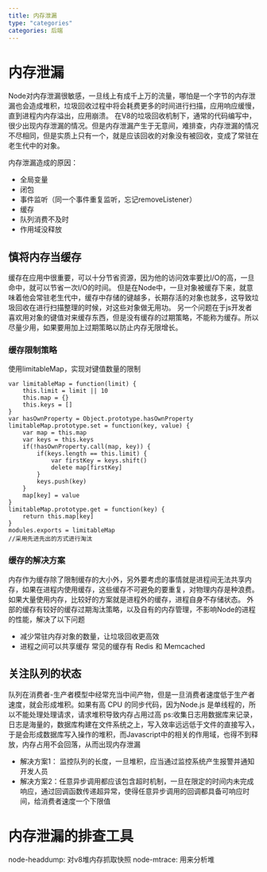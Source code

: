 ```yaml
---
title: 内存泄漏
type: "categories"
categories: 后端
---
```


# 内存泄漏
Node对内存泄漏很敏感，一旦线上有成千上万的流量，哪怕是一个字节的内存泄漏也会造成堆积，垃圾回收过程中将会耗费更多的时间进行扫描，应用响应缓慢，直到进程内内存溢出，应用崩溃。
在V8的垃圾回收机制下，通常的代码编写中，很少出现内存泄漏的情况。但是内存泄漏产生于无意间，难排查，内存泄漏的情况不尽相同，但是实质上只有一个，就是应该回收的对象没有被回收，变成了常驻在老生代中的对象。

内存泄漏造成的原因：
- 全局变量
- 闭包
- 事件监听（同一个事件重复监听，忘记removeListener）
- 缓存
- 队列消费不及时
- 作用域没释放

## 慎将内存当缓存
缓存在应用中很重要，可以十分节省资源，因为他的访问效率要比I/O的高，一旦命中，就可以节省一次I/O的时间。
但是在Node中，一旦对象被缓存下来，就意味着他会常驻老生代中，缓存中存储的键越多，长期存活的对象也就多，这导致垃圾回收在进行扫描整理的时候，对这些对象做无用功。
另一个问题在于js开发者喜欢用对象的键值对来缓存东西，但是没有缓存的过期策略，不能称为缓存。所以尽量少用，如果要用加上过期策略以防止内存无限增长。

### 缓存限制策略
使用limitableMap，实现对键值数量的限制

```
var limitableMap = function(limit) {
	this.limit = limit || 10
	this.map = {}
	this.keys = []
}
var hasOwnProperty = Object.prototype.hasOwnProperty
limitableMap.prototype.set = function(key, value) {
	var map = this.map
	var keys = this.keys
	if(!hasOwnProperty.call(map, key)) {
		if(keys.length == this.limit) {
			var firstKey = keys.shift()
			delete map[firstKey]
		}
		keys.push(key)
	}
	map[key] = value
}
limitableMap.prototype.get = function(key) {
	return this.map[key]
}
modules.exports = limitableMap
//采用先进先出的方式进行淘汰
```
### 缓存的解决方案
内存作为缓存除了限制缓存的大小外，另外要考虑的事情就是进程间无法共享内存，如果在进程内使用缓存，这些缓存不可避免的要重复，对物理内存是种浪费。
如果大量使用内存，比较好的方案就是进程外的缓存，进程自身不存储状态。
外部的缓存有较好的缓存过期淘汰策略，以及自有的内存管理，不影响Node的进程的性能，解决了以下问题
- 减少常驻内存对象的数量，让垃圾回收更高效
- 进程之间可以共享缓存
常见的缓存有 Redis 和 Memcached

## 关注队列的状态
队列在消费者-生产者模型中经常充当中间产物，但是一旦消费者速度低于生产者速度，就会形成堆积。如果有高 CPU 的同步代码，因为Node.js 是单线程的，所以不能处理处理请求，请求堆积导致内存占用过高
ps:收集日志用数据库来记录，日志是海量的，数据库构建在文件系统之上，写入效率远远低于文件的直接写入，于是会形成数据库写入操作的堆积，而Javascript中的相关的作用域，也得不到释放，内存占用不会回落，从而出现内存泄漏
- 解决方案1： 监控队列的长度，一旦堆积，应当通过监控系统产生报警并通知开发人员
- 解决方案2：任意异步调用都应该包含超时机制，一旦在限定的时间内未完成响应，通过回调函数传递超异常，使得任意异步调用的回调都具备可响应时间，给消费者速度一个下限值

# 内存泄漏的排查工具
node-headdump: 对v8堆内存抓取快照
node-mtrace: 用来分析堆


